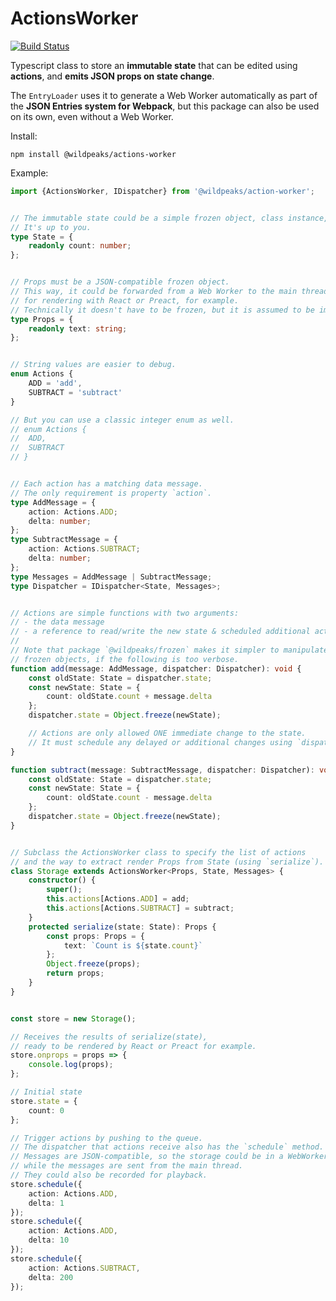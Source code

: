 # ActionsWorker

[![Build Status](https://travis-ci.org/wildpeaks/package-actions-worker.svg?branch=master)](https://travis-ci.org/wildpeaks/package-actions-worker)

Typescript class to store an **immutable state** that can be edited
using **actions**, and **emits JSON props on state change**.

The `EntryLoader` uses it to generate a Web Worker automatically
as part of the **JSON Entries system for Webpack**,
but this package can also be used on its own, even without a Web Worker.


Install:

	npm install @wildpeaks/actions-worker


Example:
````ts
import {ActionsWorker, IDispatcher} from '@wildpeaks/action-worker';


// The immutable state could be a simple frozen object, class instance, etc.
// It's up to you.
type State = {
	readonly count: number;
};


// Props must be a JSON-compatible frozen object.
// This way, it could be forwarded from a Web Worker to the main thread
// for rendering with React or Preact, for example.
// Technically it doesn't have to be frozen, but it is assumed to be immutable.
type Props = {
	readonly text: string;
};


// String values are easier to debug.
enum Actions {
	ADD = 'add',
	SUBTRACT = 'subtract'
}

// But you can use a classic integer enum as well.
// enum Actions {
// 	ADD,
// 	SUBTRACT
// }


// Each action has a matching data message.
// The only requirement is property `action`.
type AddMessage = {
	action: Actions.ADD;
	delta: number;
};
type SubtractMessage = {
	action: Actions.SUBTRACT;
	delta: number;
};
type Messages = AddMessage | SubtractMessage;
type Dispatcher = IDispatcher<State, Messages>;


// Actions are simple functions with two arguments:
// - the data message
// - a reference to read/write the new state & scheduled additional actions.
//
// Note that package `@wildpeaks/frozen` makes it simpler to manipulate
// frozen objects, if the following is too verbose.
function add(message: AddMessage, dispatcher: Dispatcher): void {
	const oldState: State = dispatcher.state;
	const newState: State = {
		count: oldState.count + message.delta
	};
	dispatcher.state = Object.freeze(newState);

	// Actions are only allowed ONE immediate change to the state.
	// It must schedule any delayed or additional changes using `dispatcher.schedule`.
}

function subtract(message: SubtractMessage, dispatcher: Dispatcher): void {
	const oldState: State = dispatcher.state;
	const newState: State = {
		count: oldState.count - message.delta
	};
	dispatcher.state = Object.freeze(newState);
}


// Subclass the ActionsWorker class to specify the list of actions
// and the way to extract render Props from State (using `serialize`).
class Storage extends ActionsWorker<Props, State, Messages> {
	constructor() {
		super();
		this.actions[Actions.ADD] = add;
		this.actions[Actions.SUBTRACT] = subtract;
	}
	protected serialize(state: State): Props {
		const props: Props = {
			text: `Count is ${state.count}`
		};
		Object.freeze(props);
		return props;
	}
}


const store = new Storage();

// Receives the results of serialize(state),
// ready to be rendered by React or Preact for example.
store.onprops = props => {
	console.log(props);
};

// Initial state
store.state = {
	count: 0
};

// Trigger actions by pushing to the queue.
// The dispatcher that actions receive also has the `schedule` method.
// Messages are JSON-compatible, so the storage could be in a WebWorker
// while the messages are sent from the main thread.
// They could also be recorded for playback.
store.schedule({
	action: Actions.ADD,
	delta: 1
});
store.schedule({
	action: Actions.ADD,
	delta: 10
});
store.schedule({
	action: Actions.SUBTRACT,
	delta: 200
});
````
